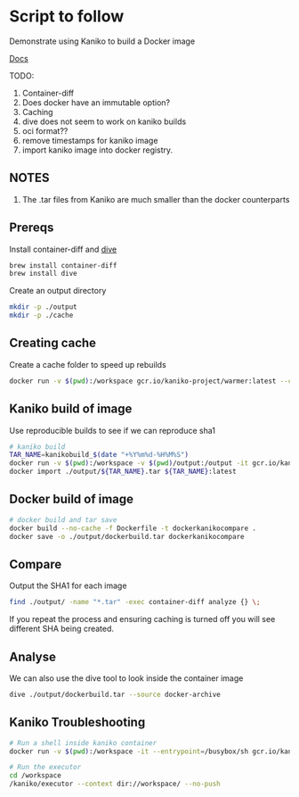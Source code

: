 # Script to follow
Demonstrate using Kaniko to build a Docker image  

[Docs](https://github.com/GoogleContainerTools/kaniko/blob/master/README.md)

TODO:
1. Container-diff
1. Does docker have an immutable option?
1. Caching 
1. dive does not seem to work on kaniko builds
1. oci format??
1. remove timestamps for kaniko image
1. import kaniko image into docker registry.  

## NOTES
1. The .tar files from Kaniko are much smaller than the docker counterparts

## Prereqs
Install container-diff and [dive](../30_dive_ci/README.md)

```sh
brew install container-diff
brew install dive
```

Create an output directory
```sh
mkdir -p ./output
mkdir -p ./cache
```
## Creating cache
Create a cache folder to speed up rebuilds
```sh
docker run -v $(pwd):/workspace gcr.io/kaniko-project/warmer:latest --cache-dir=/workspace/cache --image=ubuntu:16.04
```

## Kaniko build of image
Use reproducible builds to see if we can reproduce sha1
```sh
# kaniko build
TAR_NAME=kanikobuild_$(date "+%Y%m%d-%H%M%S")
docker run -v $(pwd):/workspace -v $(pwd)/output:/output -it gcr.io/kaniko-project/executor:latest --context dir:///workspace/ --no-push --destination=kanikobuild --tarPath=/output/${TAR_NAME}.tar --reproducible --cache-dir=/workspace/cache --cache=false
docker import ./output/${TAR_NAME}.tar ${TAR_NAME}:latest
```

## Docker build of image
```sh
# docker build and tar save
docker build --no-cache -f Dockerfile -t dockerkanikocompare .
docker save -o ./output/dockerbuild.tar dockerkanikocompare
```

## Compare
Output the SHA1 for each image 
```sh
find ./output/ -name "*.tar" -exec container-diff analyze {} \;
```

If you repeat the process and ensuring caching is turned off you will see different SHA being created.  

## Analyse
We can also use the dive tool to look inside the container image 
```sh
dive ./output/dockerbuild.tar --source docker-archive
```

## Kaniko Troubleshooting
```sh
# Run a shell inside kaniko container
docker run -v $(pwd):/workspace -it --entrypoint=/busybox/sh gcr.io/kaniko-project/executor:debug

# Run the executor
cd /workspace
/kaniko/executor --context dir://workspace/ --no-push 
```
